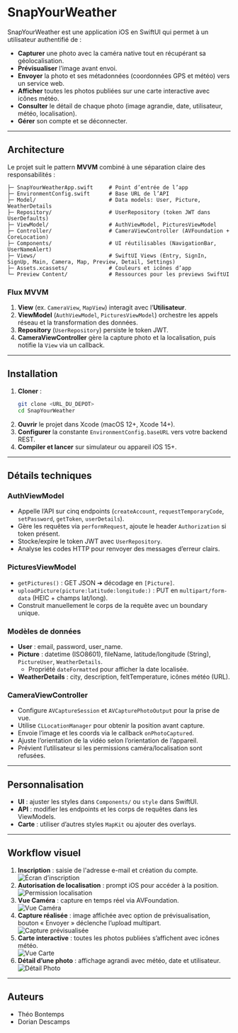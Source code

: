 # SnapYourWeather

SnapYourWeather est une application iOS en SwiftUI qui permet à un utilisateur authentifié de :

- **Capturer** une photo avec la caméra native tout en récupérant sa géolocalisation.
- **Prévisualiser** l’image avant envoi.
- **Envoyer** la photo et ses métadonnées (coordonnées GPS et météo) vers un service web.
- **Afficher** toutes les photos publiées sur une carte interactive avec icônes météo.
- **Consulter** le détail de chaque photo (image agrandie, date, utilisateur, météo, localisation).
- **Gérer** son compte et se déconnecter.

---

## Architecture

Le projet suit le pattern **MVVM** combiné à une séparation claire des responsabilités :

```
├─ SnapYourWeatherApp.swift     # Point d’entrée de l’app
├─ EnvironmentConfig.swift      # Base URL de l’API
├─ Model/                       # Data models: User, Picture, WeatherDetails
├─ Repository/                  # UserRepository (token JWT dans UserDefaults)
├─ ViewModel/                   # AuthViewModel, PicturesViewModel
├─ Controller/                  # CameraViewController (AVFoundation + CoreLocation)
├─ Components/                  # UI réutilisables (NavigationBar, UserNameAlert)
├─ Views/                       # SwiftUI Views (Entry, SignIn, SignUp, Main, Camera, Map, Preview, Detail, Settings)
├─ Assets.xcassets/             # Couleurs et icônes d’app
└─ Preview Content/             # Ressources pour les previews SwiftUI
```

### Flux MVVM

1. **View** (ex. `CameraView`, `MapView`) interagit avec l’**Utilisateur**.
2. **ViewModel** (`AuthViewModel`, `PicturesViewModel`) orchestre les appels réseau et la transformation des données.
3. **Repository** (`UserRepository`) persiste le token JWT.
4. **CameraViewController** gère la capture photo et la localisation, puis notifie la `View` via un callback.

---

## Installation

1. **Cloner** :
   ```bash
   git clone <URL_DU_DEPOT>
   cd SnapYourWeather
   ```
2. **Ouvrir** le projet dans Xcode (macOS 12+, Xcode 14+).
3. **Configurer** la constante `EnvironmentConfig.baseURL` vers votre backend REST.
4. **Compiler et lancer** sur simulateur ou appareil iOS 15+.

---

## Détails techniques

### AuthViewModel

- Appelle l’API sur cinq endpoints (`createAccount`, `requestTemporaryCode`, `setPassword`, `getToken`, `userDetails`).
- Gère les requêtes via `performRequest`, ajoute le header `Authorization` si token présent.
- Stocke/expire le token JWT avec `UserRepository`.
- Analyse les codes HTTP pour renvoyer des messages d’erreur clairs.

### PicturesViewModel

- `getPictures()` : GET JSON ➔ décodage en `[Picture]`.
- `uploadPicture(picture:latitude:longitude:)` : PUT en `multipart/form-data` (HEIC + champs lat/long).
- Construit manuellement le corps de la requête avec un boundary unique.

### Modèles de données

- **User** : email, password, user_name.
- **Picture** : datetime (ISO8601), fileName, latitude/longitude (String), `PictureUser`, `WeatherDetails`.
  - Propriété `dateFormatted` pour afficher la date localisée.
- **WeatherDetails** : city, description, feltTemperature, icônes météo (URL).

### CameraViewController

- Configure `AVCaptureSession` et `AVCapturePhotoOutput` pour la prise de vue.
- Utilise `CLLocationManager` pour obtenir la position avant capture.
- Envoie l’image et les coords via le callback `onPhotoCaptured`.
- Ajuste l’orientation de la vidéo selon l’orientation de l’appareil.
- Prévient l’utilisateur si les permissions caméra/localisation sont refusées.

---

## Personnalisation

- **UI** : ajuster les styles dans `Components/` ou `style` dans SwiftUI.
- **API** : modifier les endpoints et les corps de requêtes dans les ViewModels.
- **Carte** : utiliser d’autres styles `MapKit` ou ajouter des overlays.

---

## Workflow visuel

1. **Inscription** : saisie de l'adresse e-mail et création du compte.  
   ![Écran d’inscription](SnapYourWeather/screenshots/1.png)
2. **Autorisation de localisation** : prompt iOS pour accéder à la position.  
   ![Permission localisation](SnapYourWeather/screenshots/2.png)
3. **Vue Caméra** : capture en temps réel via AVFoundation.  
   ![Vue Caméra](SnapYourWeather/screenshots/3.jpg)
4. **Capture réalisée** : image affichée avec option de prévisualisation, bouton « Envoyer » déclenche l’upload multipart.  
   ![Capture prévisualisée](SnapYourWeather/screenshots/4.png)
5. **Carte interactive** : toutes les photos publiées s’affichent avec icônes météo.  
   ![Vue Carte](SnapYourWeather/screenshots/5.png)
6. **Détail d’une photo** : affichage agrandi avec météo, date et utilisateur.  
   ![Détail Photo](SnapYourWeather/screenshots/6.png)

---

## Auteurs

- Théo Bontemps
- Dorian Descamps
